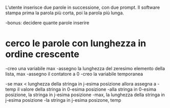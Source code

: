 L’utente inserisce due parole in successione, con due prompt. Il software stampa prima la parola più corta, poi la parola più lunga.

-bonus: decidere quante parole inserire

# cerco le parole con lunghezza in ordine crescente
-creo una variabile max 
-assegno la lunghezza del zeresimo elemento della lista, max
-assegno il contatore a 0
-creo la variabile temporanea

-se max < lunghezza della stringa in j-esima posizione
allora assegna a 
-temp il valore della stringa in 0-esima posizione
-alla stringa in 0-esima posizione, la stringa in j-esima posizione
-max, la lunghezza della stringa in j-esima posizione
-la stringa in j-esima posizone, temp


